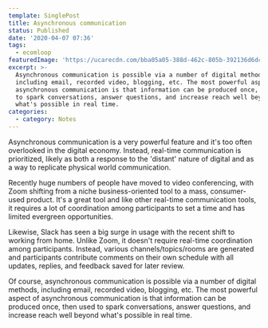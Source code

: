 ```yaml
---
template: SinglePost
title: Asynchronous communication
status: Published
date: '2020-04-07 07:36'
tags:
  - ecomloop
featuredImage: 'https://ucarecdn.com/bba05a05-388d-462c-805b-392136d6dc54/'
excerpt: >-
  Asynchronous communication is possible via a number of digital methods,
  including email, recorded video, blogging, etc. The most powerful aspect of
  asynchronous communication is that information can be produced once, then used
  to spark conversations, answer questions, and increase reach well beyond
  what's possible in real time.
categories:
  - category: Notes
---
```

Asynchronous communication is a very powerful feature and it's too often overlooked in the digital  economy. Instead, real-time communication is prioritized, likely as both a response to the 'distant' nature of digital and as a way to replicate physical world communication. 

Recently huge numbers of people have moved to video conferencing, with Zoom shifting from a niche business-oriented tool to a mass, consumer-used product. It's a great tool and like other real-time communication tools, it requires a lot of coordination among participants to set a time and has limited evergreen opportunities. 

Likewise, Slack has seen a big surge in usage with the recent shift to working from home. Unlike Zoom, it doesn't require real-time coordination among participants. Instead, various channels/topics/rooms are generated and participants contribute comments on their own schedule with all updates, replies, and feedback saved for later review. 

Of course, asynchronous communication is possible via a number of digital methods, including email, recorded video, blogging, etc. The most powerful aspect of asynchronous communication is that information can be produced once, then used to spark conversations, answer questions, and increase reach well beyond what's possible in real time.
